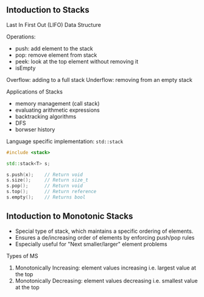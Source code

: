 Intoduction to Stacks
------------------------------------------------------------------

Last In First Out (LIFO) Data Structure

Operations:
- push: add element to the stack
- pop: remove element from stack
- peek: look at the top element without removing it
- isEmpty

Overflow: adding to a full stack
Underflow: removing from an empty stack

Applications of Stacks
- memory management (call stack)
- evaluating arithmetic expressions
- backtracking algorithms
- DFS 
- borwser history

Language specific implementation: `std::stack`

```C++
#include <stack>

std::stack<T> s;

s.push(x);    // Return void
s.size();     // Return size_t
s.pop();      // Return void
s.top();      // Return reference
s.empty();    // Returns bool
```

Intoduction to Monotonic Stacks
------------------------------------------------------------------
- Special type of stack, which maintains a specific ordering of elements. 
- Ensures a de/increasing order of elements by enforcing push/pop rules
- Especially useful for "Next smaller/larger" element problems

Types of MS
1. Monotonically Increasing: element values increasing i.e. largest value at the top
2. Monotonically Decreasing: element values decreasing i.e. smallest value at the top
